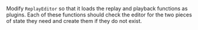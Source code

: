Modify `ReplayEditor` so that it loads the replay and playback functions as plugins.
Each of these functions should check the editor for the two pieces of state they need
and create them if they do not exist.

